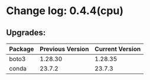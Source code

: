 # Change log: 0.4.4(cpu)

## Upgrades: 

Package | Previous Version | Current Version
---|---|---
boto3|1.28.30|1.28.35
conda|23.7.2|23.7.3
